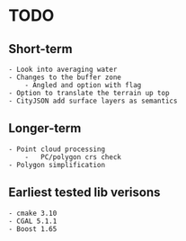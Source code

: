 # TODO
## Short-term
    - Look into averaging water
    - Changes to the buffer zone
        - Angled and option with flag
    - Option to translate the terrain up top
    - CityJSON add surface layers as semantics

## Longer-term
    - Point cloud processing
        -   PC/polygon crs check
    - Polygon simplification

## Earliest tested lib verisons
    - cmake 3.10
    - CGAL 5.1.1
    - Boost 1.65
